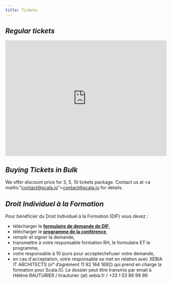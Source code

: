 ```yaml
---
title: Tickets
---
```


<em>Regular tickets</em>
------------------
<div style="width:100%; text-align:left;">
  <iframe src="http://www.eventbrite.com/tickets-external?eid=7490047935&ref=etckt&v=2" frameborder="0" height="360px" width="100%" vspace="0" hspace="0" marginheight="5" marginwidth="5" scrolling="no" allowtransparency="true"></iframe>
</div> 

<em>Buying Tickets in Bulk</em>
------------------
We offer discount price for 3, 5, 10 tickets package. Contact us at <a mailto:"contact@scala.io">contact@scala.io</a> for details.


<em>Droit Individuel à la Formation</em>
------------------
Pour bénéficier du Droit Individuel à la Formation (DIF) vous devez :

* télécharger le **[formulaire de demande de DIF](/assets/pdf/LettreDemandeDIF.pdf)**,
* télécharger le **[programme de la conférence](/assets/pdf/ProgrammeScalaIO.pdf)**,
* remplir et signer la demande,
* transmettre à votre responsable formation RH, le formulaire ET le programme,
* votre responsable à 10 jours pour accepter/refuser votre demande,
* en cas d'acceptation, votre responsable se met en relation avec XEBIA IT ARCHITECTS (n° d’agrément 11 92 164 1692) qui prend en charge la formation pour Scala.IO. Le dossier peut être transmis par email à Hélène RAUTURIER / hrauturier (at) xebia.fr / +33 1 53 89 99 99




